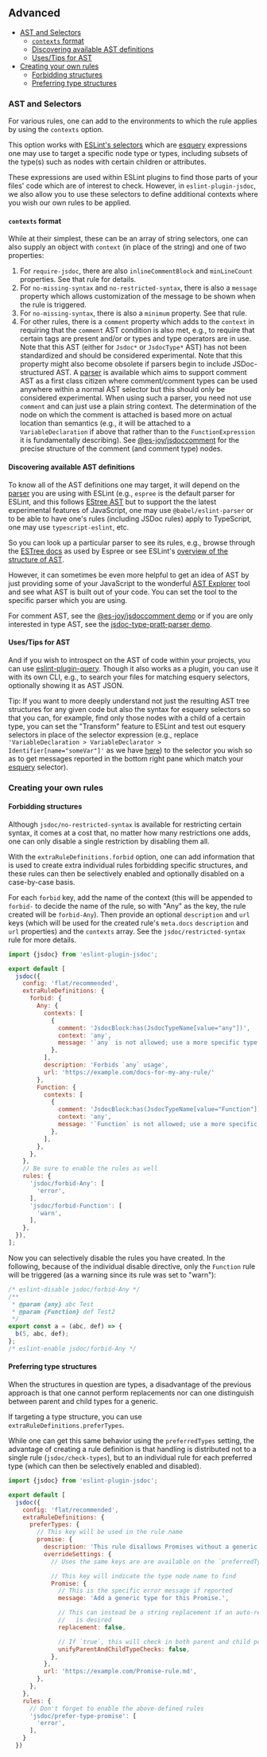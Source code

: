 <a name="user-content-advanced"></a>
<a name="advanced"></a>
## Advanced

* [AST and Selectors](#user-content-advanced-ast-and-selectors)
    * [`contexts` format](#user-content-advanced-ast-and-selectors-contexts-format)
    * [Discovering available AST definitions](#user-content-advanced-ast-and-selectors-discovering-available-ast-definitions)
    * [Uses/Tips for AST](#user-content-advanced-ast-and-selectors-uses-tips-for-ast)
* [Creating your own rules](#user-content-advanced-creating-your-own-rules)
    * [Forbidding structures](#user-content-advanced-creating-your-own-rules-forbidding-structures)
    * [Preferring type structures](#user-content-advanced-creating-your-own-rules-preferring-type-structures)


<a name="user-content-advanced-ast-and-selectors"></a>
<a name="advanced-ast-and-selectors"></a>
### AST and Selectors

For various rules, one can add to the environments to which the rule applies
by using the `contexts` option.

This option works with [ESLint's selectors](https://eslint.org/docs/developer-guide/selectors) which are [esquery](https://github.com/estools/esquery/#readme)
expressions one may use to target a specific node type or types, including
subsets of the type(s) such as nodes with certain children or attributes.

These expressions are used within ESLint plugins to find those parts of
your files' code which are of interest to check. However, in
`eslint-plugin-jsdoc`, we also allow you to use these selectors to define
additional contexts where you wish our own rules to be applied.

<a name="user-content-advanced-ast-and-selectors-contexts-format"></a>
<a name="advanced-ast-and-selectors-contexts-format"></a>
#### <code>contexts</code> format

While at their simplest, these can be an array of string selectors, one can
also supply an object with `context` (in place of the string) and one of two
properties:

1. For `require-jsdoc`, there are also `inlineCommentBlock` and
    `minLineCount` properties. See that rule for details.
1. For `no-missing-syntax` and `no-restricted-syntax`, there is also a
    `message` property which allows customization of the message to be shown
    when the rule is triggered.
1. For `no-missing-syntax`, there is also a `minimum` property. See that rule.
1. For other rules, there is a `comment` property which adds to the `context`
    in requiring that the `comment` AST condition is also met, e.g., to
    require that certain tags are present and/or or types and type operators
    are in use. Note that this AST (either for `Jsdoc*` or `JsdocType*` AST)
    has not been standardized and should be considered experimental.
    Note that this property might also become obsolete if parsers begin to
    include JSDoc-structured AST. A
    [parser](https://github.com/brettz9/jsdoc-eslint-parser/) is available
    which aims to support comment AST as
    a first class citizen where comment/comment types can be used anywhere
    within a normal AST selector but this should only be considered
    experimental. When using such a parser, you need not use `comment` and
    can just use a plain string context. The determination of the node on
    which the comment is attached is based more on actual location than
    semantics (e.g., it will be attached to a `VariableDeclaration` if above
    that rather than to the `FunctionExpression` it is fundamentally
    describing). See
    [@es-joy/jsdoccomment](https://github.com/es-joy/jsdoccomment)
    for the precise structure of the comment (and comment type) nodes.

<a name="user-content-advanced-ast-and-selectors-discovering-available-ast-definitions"></a>
<a name="advanced-ast-and-selectors-discovering-available-ast-definitions"></a>
#### Discovering available AST definitions

To know all of the AST definitions one may target, it will depend on the
[parser](https://eslint.org/docs/user-guide/configuring#specifying-parser)
you are using with ESLint (e.g., `espree` is the default parser for ESLint,
and this follows [EStree AST](https://github.com/estree/estree) but
to support the the latest experimental features of JavaScript, one may use
`@babel/eslint-parser` or to be able to have one's rules (including JSDoc rules)
apply to TypeScript, one may use `typescript-eslint`, etc.

So you can look up a particular parser to see its rules, e.g., browse through
the [ESTree docs](https://github.com/estree/estree) as used by Espree or see
ESLint's [overview of the structure of AST](https://eslint.org/docs/developer-guide/working-with-custom-parsers#the-ast-specification).

However, it can sometimes be even more helpful to get an idea of AST by just
providing some of your JavaScript to the wonderful
[AST Explorer](https://astexplorer.net/) tool and see what AST is built out
of your code. You can set the tool to the specific parser which you are using.

For comment AST, see the [@es-joy/jsdoccomment demo](https://es-joy.github.io/jsdoccomment/demo/)
or if you are only interested in type AST, see the
[jsdoc-type-pratt-parser demo](https://jsdoc-type-pratt-parser.github.io/jsdoc-type-pratt-parser/).

<a name="user-content-advanced-ast-and-selectors-uses-tips-for-ast"></a>
<a name="advanced-ast-and-selectors-uses-tips-for-ast"></a>
#### Uses/Tips for AST

And if you wish to introspect on the AST of code within your projects, you can
use [eslint-plugin-query](https://github.com/brettz9/eslint-plugin-query).
Though it also works as a plugin, you can use it with its own CLI, e.g.,
to search your files for matching esquery selectors, optionally showing
it as AST JSON.

Tip: If you want to more deeply understand not just the resulting AST tree
structures for any given code but also the syntax for esquery selectors so
that you can, for example, find only those nodes with a child of a certain
type, you can set the "Transform" feature to ESLint and test out
esquery selectors in place of the selector expression (e.g., replace
`'VariableDeclaration > VariableDeclarator > Identifier[name="someVar"]'` as
we have
[here](https://astexplorer.net/#/gist/71a93130c19599d6f197bddb29c13a59/latest))
to the selector you wish so as to get messages reported in the bottom right
pane which match your [esquery](https://github.com/estools/esquery/#readme)
selector).

<a name="user-content-advanced-creating-your-own-rules"></a>
<a name="advanced-creating-your-own-rules"></a>
### Creating your own rules

<a name="user-content-advanced-creating-your-own-rules-forbidding-structures"></a>
<a name="advanced-creating-your-own-rules-forbidding-structures"></a>
#### Forbidding structures

Although `jsdoc/no-restricted-syntax` is available for restricting certain syntax,
it comes at a cost that, no matter how many restrictions one adds, one can only
disable a single restriction by disabling them all.

With the `extraRuleDefinitions.forbid` option, one can add information that is used
to create extra individual rules forbidding specific structures, and these rules can
then be selectively enabled and optionally disabled on a case-by-case basis.

For each `forbid` key, add the name of the context (this will be appended to
`forbid-` to decide the name of the rule, so with "Any" as the key, the rule
created will be `forbid-Any`). Then provide an optional `description` and
`url` keys (which will be used for the created rule's `meta.docs`
`description` and `url` properties) and the `contexts` array.
See the `jsdoc/restricted-syntax` rule for more details.

```js
import {jsdoc} from 'eslint-plugin-jsdoc';

export default [
  jsdoc({
    config: 'flat/recommended',
    extraRuleDefinitions: {
      forbid: {
        Any: {
          contexts: [
            {
              comment: 'JsdocBlock:has(JsdocTypeName[value="any"])',
              context: 'any',
              message: '`any` is not allowed; use a more specific type',
            },
          ],
          description: 'Forbids `any` usage',
          url: 'https://example.com/docs-for-my-any-rule/'
        },
        Function: {
          contexts: [
            {
              comment: 'JsdocBlock:has(JsdocTypeName[value="Function"])',
              context: 'any',
              message: '`Function` is not allowed; use a more specific type',
            },
          ],
        },
      },
    },
    // Be sure to enable the rules as well
    rules: {
      'jsdoc/forbid-Any': [
        'error',
      ],
      'jsdoc/forbid-Function': [
        'warn',
      ],
    },
  }),
];
```

Now you can selectively disable the rules you have created. In the following,
because of the individual disable directive, only the `Function` rule will be
triggered (as a warning since its rule was set to "warn"):

```js
/* eslint-disable jsdoc/forbid-Any */
/**
 * @param {any} abc Test
 * @param {Function} def Test2
 */
export const a = (abc, def) => {
  b(5, abc, def);
};
/* eslint-enable jsdoc/forbid-Any */
```

<a name="user-content-advanced-creating-your-own-rules-preferring-type-structures"></a>
<a name="advanced-creating-your-own-rules-preferring-type-structures"></a>
#### Preferring type structures

When the structures in question are types, a disadvantage of the previous approach
is that one cannot perform replacements nor can one distinguish between parent and
child types for a generic.

If targeting a type structure, you can use `extraRuleDefinitions.preferTypes`.

While one can get this same behavior using the `preferredTypes` setting, the
advantage of creating a rule definition is that handling is distributed not to
a single rule (`jsdoc/check-types`), but to an individual rule for each preferred
type (which can then be selectively enabled and disabled).

```js
import {jsdoc} from 'eslint-plugin-jsdoc';

export default [
  jsdoc({
    config: 'flat/recommended',
    extraRuleDefinitions: {
      preferTypes: {
        // This key will be used in the rule name
        promise: {
          description: 'This rule disallows Promises without a generic type',
          overrideSettings: {
            // Uses the same keys are are available on the `preferredTypes` settings

            // This key will indicate the type node name to find
            Promise: {
              // This is the specific error message if reported
              message: 'Add a generic type for this Promise.',

              // This can instead be a string replacement if an auto-replacement
              //   is desired
              replacement: false,

              // If `true`, this will check in both parent and child positions
              unifyParentAndChildTypeChecks: false,
            },
          },
          url: 'https://example.com/Promise-rule.md',
        },
      },
    },
    rules: {
      // Don't forget to enable the above-defined rules
      'jsdoc/prefer-type-promise': [
        'error',
      ],
    }
  })
```
